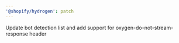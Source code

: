 ```yaml
---
'@shopify/hydrogen': patch
---
```


Update bot detection list and add support for oxygen-do-not-stream-response header
